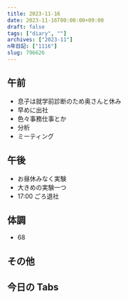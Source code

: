 ```yaml
---
title: 2023-11-16
date: 2023-11-16T00:00:00+09:00
draft: false
tags: ["diary", ""]
archives: ["2023-11"]
n年日記: ["1116"]
slug: 796626
---
```


## 午前

- 息子は就学前診断のため奥さんと休み
- 早めに出社
- 色々事務仕事とか
- 分析
- ミーティング

## 午後

- お昼休みなく実験
- 大きめの実験一つ
- 17:00 ごろ退社

## 体調

- 68

## その他

## 今日の Tabs
